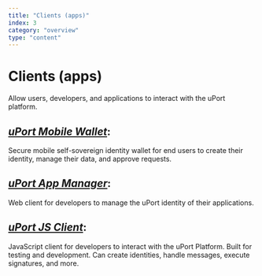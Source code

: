 ```yaml
---
title: "Clients (apps)"
index: 3
category: "overview"
type: "content"
---
```


# **Clients (apps)**
Allow users, developers, and applications to interact with the uPort platform.

## _[uPort Mobile Wallet](https://itunes.apple.com/us/app/uport-id/id1123434510)_:
Secure mobile self-sovereign identity wallet for end users to create their identity, manage their data, and approve requests.

## _[uPort App Manager](https://appmanager.uport.me)_:
Web client for developers to manage the uPort identity of their applications.

## _[uPort JS Client](https://github.com/uport-project/uport-js-client)_:
JavaScript client for developers to interact with the uPort Platform. Built for testing and development. Can create identities, handle messages, execute signatures, and more.
